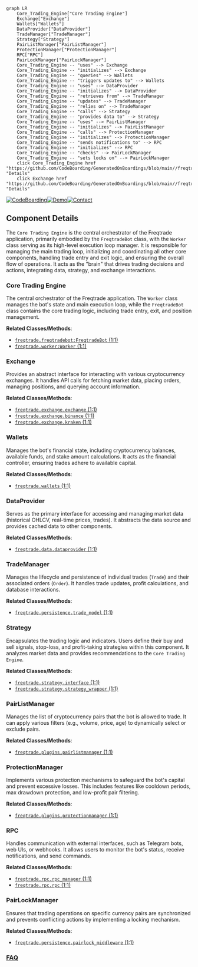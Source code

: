 ```mermaid
graph LR
    Core_Trading_Engine["Core Trading Engine"]
    Exchange["Exchange"]
    Wallets["Wallets"]
    DataProvider["DataProvider"]
    TradeManager["TradeManager"]
    Strategy["Strategy"]
    PairListManager["PairListManager"]
    ProtectionManager["ProtectionManager"]
    RPC["RPC"]
    PairLockManager["PairLockManager"]
    Core_Trading_Engine -- "uses" --> Exchange
    Core_Trading_Engine -- "initializes" --> Exchange
    Core_Trading_Engine -- "queries" --> Wallets
    Core_Trading_Engine -- "triggers updates to" --> Wallets
    Core_Trading_Engine -- "uses" --> DataProvider
    Core_Trading_Engine -- "initializes" --> DataProvider
    Core_Trading_Engine -- "retrieves from" --> TradeManager
    Core_Trading_Engine -- "updates" --> TradeManager
    Core_Trading_Engine -- "relies on" --> TradeManager
    Core_Trading_Engine -- "calls" --> Strategy
    Core_Trading_Engine -- "provides data to" --> Strategy
    Core_Trading_Engine -- "uses" --> PairListManager
    Core_Trading_Engine -- "initializes" --> PairListManager
    Core_Trading_Engine -- "calls" --> ProtectionManager
    Core_Trading_Engine -- "initializes" --> ProtectionManager
    Core_Trading_Engine -- "sends notifications to" --> RPC
    Core_Trading_Engine -- "initializes" --> RPC
    Core_Trading_Engine -- "checks" --> PairLockManager
    Core_Trading_Engine -- "sets locks on" --> PairLockManager
    click Core_Trading_Engine href "https://github.com/CodeBoarding/GeneratedOnBoardings/blob/main//freqtrade/Core_Trading_Engine.md" "Details"
    click Exchange href "https://github.com/CodeBoarding/GeneratedOnBoardings/blob/main//freqtrade/Exchange.md" "Details"
```
[![CodeBoarding](https://img.shields.io/badge/Generated%20by-CodeBoarding-9cf?style=flat-square)](https://github.com/CodeBoarding/CodeBoarding)[![Demo](https://img.shields.io/badge/Try%20our-Demo-blue?style=flat-square)](https://www.codeboarding.org/demo)[![Contact](https://img.shields.io/badge/Contact%20us%20-%20contact@codeboarding.org-lightgrey?style=flat-square)](mailto:contact@codeboarding.org)

## Component Details

The `Core Trading Engine` is the central orchestrator of the Freqtrade application, primarily embodied by the `FreqtradeBot` class, with the `Worker` class serving as its high-level execution loop manager. It is responsible for managing the main trading loop, initializing and coordinating all other core components, handling trade entry and exit logic, and ensuring the overall flow of operations. It acts as the "brain" that drives trading decisions and actions, integrating data, strategy, and exchange interactions.

### Core Trading Engine
The central orchestrator of the Freqtrade application. The `Worker` class manages the bot's state and main execution loop, while the `FreqtradeBot` class contains the core trading logic, including trade entry, exit, and position management.


**Related Classes/Methods**:

- <a href="https://github.com/freqtrade/freqtrade/blob/master/freqtrade/freqtradebot.py#L1-L1" target="_blank" rel="noopener noreferrer">`freqtrade.freqtradebot:FreqtradeBot` (1:1)</a>
- <a href="https://github.com/freqtrade/freqtrade/blob/master/freqtrade/worker.py#L1-L1" target="_blank" rel="noopener noreferrer">`freqtrade.worker:Worker` (1:1)</a>


### Exchange
Provides an abstract interface for interacting with various cryptocurrency exchanges. It handles API calls for fetching market data, placing orders, managing positions, and querying account information.


**Related Classes/Methods**:

- <a href="https://github.com/freqtrade/freqtrade/blob/master/freqtrade/exchange/exchange.py#L1-L1" target="_blank" rel="noopener noreferrer">`freqtrade.exchange.exchange` (1:1)</a>
- <a href="https://github.com/freqtrade/freqtrade/blob/master/freqtrade/exchange/binance.py#L1-L1" target="_blank" rel="noopener noreferrer">`freqtrade.exchange.binance` (1:1)</a>
- <a href="https://github.com/freqtrade/freqtrade/blob/master/freqtrade/exchange/kraken.py#L1-L1" target="_blank" rel="noopener noreferrer">`freqtrade.exchange.kraken` (1:1)</a>


### Wallets
Manages the bot's financial state, including cryptocurrency balances, available funds, and stake amount calculations. It acts as the financial controller, ensuring trades adhere to available capital.


**Related Classes/Methods**:

- <a href="https://github.com/freqtrade/freqtrade/blob/master/freqtrade/wallets.py#L1-L1" target="_blank" rel="noopener noreferrer">`freqtrade.wallets` (1:1)</a>


### DataProvider
Serves as the primary interface for accessing and managing market data (historical OHLCV, real-time prices, trades). It abstracts the data source and provides cached data to other components.


**Related Classes/Methods**:

- <a href="https://github.com/freqtrade/freqtrade/blob/master/freqtrade/data/dataprovider.py#L1-L1" target="_blank" rel="noopener noreferrer">`freqtrade.data.dataprovider` (1:1)</a>


### TradeManager
Manages the lifecycle and persistence of individual trades (`Trade`) and their associated orders (`Order`). It handles trade updates, profit calculations, and database interactions.


**Related Classes/Methods**:

- <a href="https://github.com/freqtrade/freqtrade/blob/master/freqtrade/persistence/trade_model.py#L1-L1" target="_blank" rel="noopener noreferrer">`freqtrade.persistence.trade_model` (1:1)</a>


### Strategy
Encapsulates the trading logic and indicators. Users define their buy and sell signals, stop-loss, and profit-taking strategies within this component. It analyzes market data and provides recommendations to the `Core Trading Engine`.


**Related Classes/Methods**:

- <a href="https://github.com/freqtrade/freqtrade/blob/master/freqtrade/strategy/interface.py#L1-L1" target="_blank" rel="noopener noreferrer">`freqtrade.strategy.interface` (1:1)</a>
- <a href="https://github.com/freqtrade/freqtrade/blob/master/freqtrade/strategy/strategy_wrapper.py#L1-L1" target="_blank" rel="noopener noreferrer">`freqtrade.strategy.strategy_wrapper` (1:1)</a>


### PairListManager
Manages the list of cryptocurrency pairs that the bot is allowed to trade. It can apply various filters (e.g., volume, price, age) to dynamically select or exclude pairs.


**Related Classes/Methods**:

- <a href="https://github.com/freqtrade/freqtrade/blob/master/freqtrade/plugins/pairlistmanager.py#L1-L1" target="_blank" rel="noopener noreferrer">`freqtrade.plugins.pairlistmanager` (1:1)</a>


### ProtectionManager
Implements various protection mechanisms to safeguard the bot's capital and prevent excessive losses. This includes features like cooldown periods, max drawdown protection, and low-profit pair filtering.


**Related Classes/Methods**:

- <a href="https://github.com/freqtrade/freqtrade/blob/master/freqtrade/plugins/protectionmanager.py#L1-L1" target="_blank" rel="noopener noreferrer">`freqtrade.plugins.protectionmanager` (1:1)</a>


### RPC
Handles communication with external interfaces, such as Telegram bots, web UIs, or webhooks. It allows users to monitor the bot's status, receive notifications, and send commands.


**Related Classes/Methods**:

- <a href="https://github.com/freqtrade/freqtrade/blob/master/freqtrade/rpc/rpc_manager.py#L1-L1" target="_blank" rel="noopener noreferrer">`freqtrade.rpc.rpc_manager` (1:1)</a>
- <a href="https://github.com/freqtrade/freqtrade/blob/master/freqtrade/rpc/rpc.py#L1-L1" target="_blank" rel="noopener noreferrer">`freqtrade.rpc.rpc` (1:1)</a>


### PairLockManager
Ensures that trading operations on specific currency pairs are synchronized and prevents conflicting actions by implementing a locking mechanism.


**Related Classes/Methods**:

- <a href="https://github.com/freqtrade/freqtrade/blob/master/freqtrade/persistence/pairlock_middleware.py#L1-L1" target="_blank" rel="noopener noreferrer">`freqtrade.persistence.pairlock_middleware` (1:1)</a>




### [FAQ](https://github.com/CodeBoarding/GeneratedOnBoardings/tree/main?tab=readme-ov-file#faq)